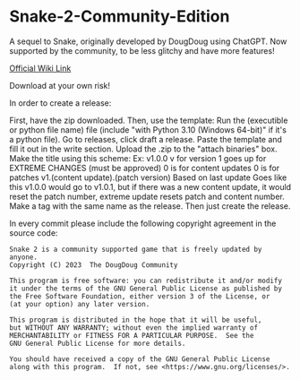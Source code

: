 # Snake-2-Community-Edition
A sequel to Snake, originally developed by DougDoug using ChatGPT. Now supported by the community, to be less glitchy and have more features!

[Official Wiki Link](https://snake-2.fandom.com/wiki/Snake_2_Wiki)

Download at your own risk!

In order to create a release:

First, have the zip downloaded.
Then, use the template: Run the (executible or python file name) file (include "with Python 3.10 (Windows 64-bit)" if it's a python file).
Go to releases, click draft a release.
Paste the template and fill it out in the write section.
Upload the .zip to the "attach binaries" box.
Make the title using this scheme:
Ex: v1.0.0
v for version
1 goes up for EXTREME CHANGES (must be approved)
0 is for content updates
0 is for patches
v1.(content update).(patch version)
Based on last update
Goes like this v1.0.0 would go to v1.0.1, but if there was a new content update, it would reset the patch number, extreme update resets patch and content number.
Make a tag with the same name as the release.
Then just create the release.

In every commit please include the following copyright agreement in the source code:

    Snake 2 is a community supported game that is freely updated by anyone.
    Copyright (C) 2023  The DougDoug Community

    This program is free software: you can redistribute it and/or modify
    it under the terms of the GNU General Public License as published by
    the Free Software Foundation, either version 3 of the License, or
    (at your option) any later version.

    This program is distributed in the hope that it will be useful,
    but WITHOUT ANY WARRANTY; without even the implied warranty of
    MERCHANTABILITY or FITNESS FOR A PARTICULAR PURPOSE.  See the
    GNU General Public License for more details.

    You should have received a copy of the GNU General Public License
    along with this program.  If not, see <https://www.gnu.org/licenses/>.
